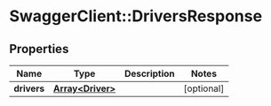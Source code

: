 # SwaggerClient::DriversResponse

## Properties
Name | Type | Description | Notes
------------ | ------------- | ------------- | -------------
**drivers** | [**Array&lt;Driver&gt;**](Driver.md) |  | [optional] 


